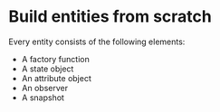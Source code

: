 # Build entities from scratch

Every entity consists of the following elements:

- A factory function
- A state object
- An attribute object
- An observer
- A snapshot

